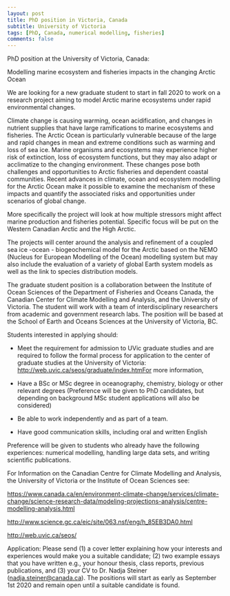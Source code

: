 ```yaml
---
layout: post
title: PhD position in Victoria, Canada
subtitle: University of Victoria
tags: [PhD, Canada, numerical modelling, fisheries]
comments: false
---
```

PhD position at the University of Victoria, Canada:

Modelling marine ecosystem and fisheries impacts in the changing Arctic Ocean


We are looking for a new graduate student to start in fall 2020 to work on a research project aiming to model Arctic marine ecosystems under rapid environmental changes.


Climate change is causing warming, ocean acidification, and changes in nutrient supplies that have large ramifications to marine ecosystems and fisheries. The Arctic Ocean is particularly vulnerable because of the large and rapid changes in mean and extreme conditions such as warming and loss of sea ice. Marine organisms and ecosystems may experience higher risk of extinction, loss of ecosystem functions, but they may also adapt or acclimatize to the changing environment. These changes pose both challenges and opportunities to Arctic fisheries and dependent coastal communities. Recent advances in climate, ocean and ecosystem modelling for the Arctic Ocean make it possible to examine the mechanism of these impacts and quantify the associated risks and opportunities under scenarios of global change.


More specifically the project will look at how multiple stressors might affect marine production and fisheries potential. Specific focus will be put on the Western Canadian Arctic and the High Arctic.

The projects will center around the analysis and refinement of a coupled sea ice -ocean - biogeochemical model for the Arctic based on the NEMO (Nucleus for European Modelling of the Ocean) modelling system but may also include the evaluation of a variety of global Earth system models as well as the link to species distribution models.


The graduate student position is a collaboration between the Institute of Ocean Sciences of the Department of Fisheries and Oceans Canada, the Canadian Center for Climate Modelling and Analysis, and the University of Victoria. The student will work with a team of interdisciplinary researchers from academic and government research labs. The position will be based at the School of Earth and Oceans Sciences at the University of Victoria, BC.


Students interested in applying should:

  *   Meet the requirement for admission to UVic graduate studies and are required to follow the formal process for application to the center of graduate studies at the University of Victoria: http://web.uvic.ca/seos/graduate/index.htmFor more information,

  *   Have a BSc or MSc degree in oceanography, chemistry, biology or other relevant degrees (Preference will be given to PhD candidates, but depending on background MSc student applications will also be considered)

  *   Be able to work independently and as part of a team.

  *   Have good communication skills, including oral and written English


Preference will be given to students who already have the following experiences: numerical modelling, handling large data sets, and writing scientific publications.


For Information on the Canadian Centre for Climate Modelling and Analysis, the University of Victoria or the Institute of Ocean Sciences see:

https://www.canada.ca/en/environment-climate-change/services/climate-change/science-research-data/modeling-projections-analysis/centre-modelling-analysis.html

http://www.science.gc.ca/eic/site/063.nsf/eng/h_85EB3DA0.html

http://web.uvic.ca/seos/


Application: Please send (1) a cover letter explaining how your interests and experiences would make you a suitable candidate; (2) two example essays that you have written e.g., your honour thesis, class reports, previous publications, and (3) your CV to Dr. Nadja Steiner (nadja.steiner@canada.ca). The positions will start as early as September 1st 2020 and remain open until a suitable candidate is found.
